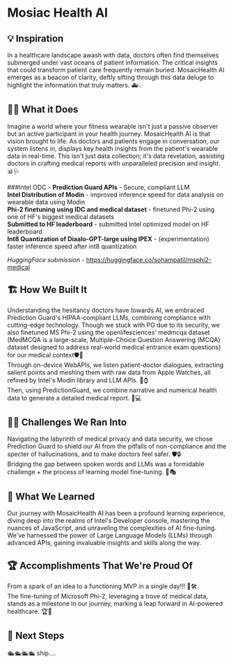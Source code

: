 # Mosiac Health AI

## 💡 Inspiration 
In a healthcare landscape awash with data, doctors often find themselves submerged under vast oceans of patient information. The critical insights that could transform patient care frequently remain buried. MosaicHealth AI emerges as a beacon of clarity, deftly sifting through this data deluge to highlight the information that truly matters. 🚑💡

## 🧙‍♂️ What it Does
Imagine a world where your fitness wearable isn't just a passive observer but an active participant in your health journey. MosaicHealth AI is that vision brought to life. As doctors and patients engage in conversation, our system listens in, displays key health insights from the patient's wearable data in real-time. This isn't just data collection; it's data revelation, assisting doctors in crafting medical reports with unparalleled precision and insight. 📊🩺 <br>

###Intel ODC - 
**Prediction Guard APIs** - Secure, compliant LLM<br>
**Intel Distribution of Modin** - improved inference speed for data analysis on wearable data using Modin<br>
**Phi-2 finetuning using IDC and medical dataset** - finetuned Phi-2 using one of HF's biggest medical datasets<br>
**Submitted to HF leaderboard** - submitted Intel optimized model on HF leaderboard<br>
**Int8 Quantization of Diaalo-GPT-large using IPEX** - (experimentation) faster inference speed after int8 quantization<br>

_HuggingFace submission_ - https://huggingface.co/sohampatil/msphi2-medical

## 🏗️ How We Built It
Understanding the hesitancy doctors have towards AI, we embraced Prediction Guard's HIPAA-compliant LLMs, combining compliance with cutting-edge technology. Though we stuck with PG due to its security, we also finetuned MS Phi-2 using the openlifesciences' medmcqa dataset (MedMCQA is a large-scale, Multiple-Choice Question Answering (MCQA) dataset designed to address real-world medical entrance exam questions) for our medical context🛡️🧠<br>
Through on-device WebAPIs, we listen patient-doctor dialogues, extracting salient points and meshing them with raw data from Apple Watches, all refined by Intel's Modin library and LLM APIs. 🍏⌚<br>
Then, using PredictionGuard, we combine narrative and numerical health data to generate a detailed medical report. 🧬💻

## 🧗‍♂️ Challenges We Ran Into
Navigating the labyrinth of medical privacy and data security, we chose Prediction Guard to shield our AI from the pitfalls of non-compliance and the specter of hallucinations, and to make doctors feel safer. 🛡️🔒<br>
Bridging the gap between spoken words and LLMs was a formidable challenge + the process of learning model fine-tuning. 🤖🎭  <br>

## 🤯 What We Learned
Our journey with MosaicHealth AI has been a profound learning experience, diving deep into the realms of Intel's Developer console, mastering the nuances of JavaScript, and unraveling the complexities of AI fine-tuning. We've harnessed the power of Large Language Models (LLMs) through advanced APIs, gaining invaluable insights and skills along the way.

## 🏆 Accomplishments That We're Proud Of
From a spark of an idea to a functioning MVP in a single day!!! 🌟🛠️<br>
The fine-tuning of Microsoft Phi-2, leveraging a trove of medical data, stands as a milestone in our journey, marking a leap forward in AI-powered healthcare. 🏆🧬

##  🔮 Next Steps
🛳️🛳️🛳️🛳️ ship....
